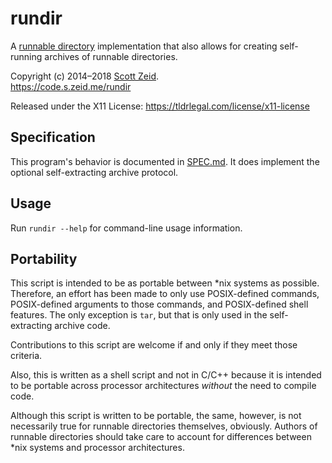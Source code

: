 rundir
======

A [runnable directory](https://en.wikipedia.org/wiki/Application_directory)
implementation that also allows for creating self-running archives of
runnable directories.

Copyright (c) 2014–2018 [Scott Zeid](https://s.zeid.me/).  
<https://code.s.zeid.me/rundir>

Released under the X11 License:  <https://tldrlegal.com/license/x11-license>


Specification
-------------

This program's behavior is documented in [SPEC.md][spec-md].  It does implement
the optional self-extracting archive protocol.

[spec-md]: https://code.s.zeid.me/rundir/src/master/SPEC.md


Usage
-----

Run `rundir --help` for command-line usage information.


Portability
-----------

This script is intended to be as portable between \*nix systems as possible.
Therefore, an effort has been made to only use POSIX-defined commands,
POSIX-defined arguments to those commands, and POSIX-defined shell features.
The only exception is `tar`, but that is only used in the self-extracting
archive code.

Contributions to this script are welcome if and only if they meet those
criteria.

Also, this is written as a shell script and not in C/C++ because it is
intended to be portable across processor architectures *without* the need
to compile code.

Although this script is written to be portable, the same, however, is not
necessarily true for runnable directories themselves, obviously.  Authors
of runnable directories should take care to account for differences between
\*nix systems and processor architectures.
